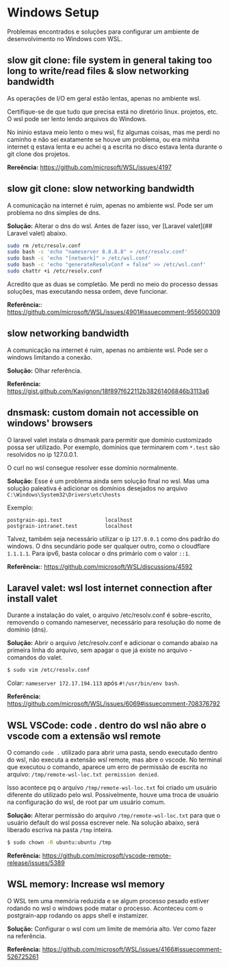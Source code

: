 # Windows Setup

Problemas encontrados e soluções para configurar um ambiente de desenvolvimento no Windows com WSL.

## slow git clone: file system in general taking too long to write/read files & slow networking bandwidth

As operações de I/O em geral estão lentas, apenas no ambiente wsl.

Certifique-se de que tudo que precisa está no diretório linux. projetos, etc. O wsl pode ser lento lendo arquivos do Windows.

No ininio estava meio lento o meu wsl, fiz algumas coisas, mas me perdi no caminho e não sei exatamente se houve um problema, ou era minha internet q estava lenta e eu achei q a escrita no disco estava lenta durante o git clone dos projetos.

**Rereência:** https://github.com/microsoft/WSL/issues/4197

## slow git clone: slow networking bandwidth

A comunicação na internet é ruim, apenas no ambiente wsl. Pode ser um problema no dns simples de dns.

**Solução:**
Alterar o dns do wsl. Antes de fazer isso, ver [Laravel valet](## Laravel valet) abaixo.

```sh
sudo rm /etc/resolv.conf
sudo bash -c 'echo "nameserver 8.8.8.8" > /etc/resolv.conf'
sudo bash -c 'echo "[network]" > /etc/wsl.conf'
sudo bash -c 'echo "generateResolvConf = false" >> /etc/wsl.conf'
sudo chattr +i /etc/resolv.conf
```

Acredito que as duas se completão. Me perdi no meio do processo dessas soluções, mas executando nessa ordem, deve funcionar.

**Referência:**: https://github.com/microsoft/WSL/issues/4901#issuecomment-955600309

## slow networking bandwidth

A comunicação na internet é ruim, apenas no ambiente wsl. Pode ser o windows limitando a conexão.

**Solução:**
Olhar referência.

**Referência:** https://gist.github.com/Kavignon/18f897f622112b38261406846b3113a6

## dnsmask: custom domain not accessible on windows' browsers

O laravel valet instala o dnsmask para permitir que domínio customizado possa ser utilizado. Por exemplo, domínios que terminarem com `*.test` são resolvidos no ip 127.0.0.1.

O curl no wsl consegue resolver esse domínio normalmente.

**Solução:**
Esse é um problema ainda sem solução final no wsl. Mas uma solução paleativa é adicionar os domínios desejados no arquivo `C:\Windows\System32\Drivers\etc\hosts`

Exemplo:

```
postgrain-api.test              localhost
postgrain-intranet.test         localhost
```

Talvez, também seja necessário utilizar o ip `127.0.0.1` como dns padrão do windows. O dns secundário pode ser qualquer outro, como o cloudflare `1.1.1.1`. Para ipv6, basta colocar o dns primário com o valor `::1`.

**Referência:**: https://github.com/microsoft/WSL/discussions/4592

## Laravel valet: wsl lost internet connection after install valet

Durante a instalação do valet, o arquivo /etc/resolv.conf é sobre-escrito, removendo o comando nameserver,
necessário para resolução do nome de domínio (dns).

**Solução:**
Abrir o arquivo /etc/resolv.conf e adicionar o comando abaixo na primeira linha do arquivo, sem apagar o que já existe no arquivo - comandos do valet.

```sh
$ sudo vim /etc/resolv.conf
```

Colar: `nameserver 172.17.194.113` após `#!/usr/bin/env bash`.

**Referência:** https://github.com/microsoft/WSL/issues/6069#issuecomment-708376792

## WSL VSCode: code . dentro do wsl não abre o vscode com a extensão wsl remote

O comando `code .` utilizado para abrir uma pasta, sendo executado dentro do wsl, nâo executa a extensão wsl remote, mas abre o vscode. No terminal que executou o comando, aparece um erro de permissão de escrita no arquivo: `/tmp/remote-wsl-loc.txt permission denied`.

Isso acontece pq o arquivo `/tmp/remote-wsl-loc.txt` foi criado um usuário diferente do utilizado pelo wsl. Possivelmente, houve uma troca de usuário na configuração do wsl, de root par um usuário comum.

**Solução:**
Alterar permissão do arquivo `/tmp/remote-wsl-loc.txt` para que o usuário default do wsl possa escrever nele. Na solução abaixo, será liberado escriva na pasta `/tmp` inteira.

```sh
$ sudo chown -R ubuntu:ubuntu /tmp
```

**Referência:** https://github.com/microsoft/vscode-remote-release/issues/5389

## WSL memory: Increase wsl memory

O WSL tem uma memória reduzida e se algum processo pesado estiver rodando no wsl o windows pode matar o processo.
Aconteceu com o postgrain-app rodando os apps shell e instamizer.

**Solução:**
Configurar o wsl com um limite de memória alto. Ver como fazer na referência.

**Referência:** https://github.com/microsoft/WSL/issues/4166#issuecomment-526725261
